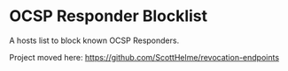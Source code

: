 # OCSP Responder Blocklist
A hosts list to block known OCSP Responders.

Project moved here: https://github.com/ScottHelme/revocation-endpoints